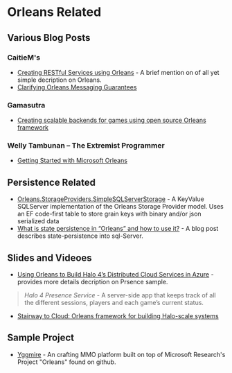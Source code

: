 # Orleans Related

## Various Blog Posts

### CaitieM's 

* [Creating RESTful Services using Orleans](https://caitiem.com/2014/04/04/creating-restful-services-using-orleans/) - A brief mention on of all yet simple decription on Orleans. 
* [Clarifying Orleans Messaging Guarantees](https://caitiem.com/2015/02/08/clarifying-orleans-messaging-guarantees/)

### Gamasutra

* [Creating scalable backends for games using open source Orleans framework](http://www.gamasutra.com/blogs/AshkanSaeediMazdeh/20151008/255588/Creating_scalable_backends_for_games_using_open_source_Orleans_framework.php)

### Welly Tambunan – The Extremist Programmer

 * [Getting Started with Microsoft Orleans](https://weltam.wordpress.com/2016/07/25/getting-started-with-microsoft-orleans/#more-1546) 


## Persistence Related

* [Orleans.StorageProviders.SimpleSQLServerStorage](https://github.com/OrleansContrib/Orleans.StorageProviders.SimpleSQLServerStorage) - A KeyValue SQLServer implementation of the Orleans Storage Provider model. Uses an EF code-first table to store grain keys with binary and/or json serialized data
* [What is state persistence in “Orleans” and how to use it?](http://social.technet.microsoft.com/wiki/contents/articles/24953.what-is-state-persistence-in-orleans-and-how-to-use-it.aspx) - A blog post describes state-persistence into sql-Server.


## Slides and Videoes

* [Using Orleans to Build Halo 4’s Distributed Cloud Services in Azure](https://channel9.msdn.com/Events/Build/2014/3-641) - provides more details decription on Prsence sample.
> _Halo 4 Presence Service_ - A server-side app  that keeps track of all the different sessions, players and each game’s current status.
* [Stairway to Cloud: Orleans framework for building Halo-scale systems](https://channel9.msdn.com/Events/Microsoft-Spain-Events/J-on-the-Beach/Opening-Keynote)


## Sample Project

* [Yggmire](https://github.com/Luaancz/Yggmire) - An crafting MMO platform built on top of Microsoft Research's Project "Orleans" found on github.
